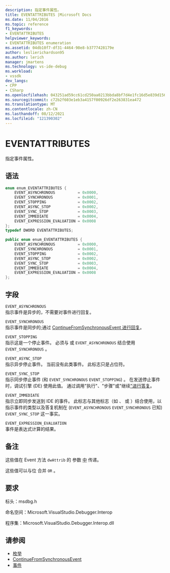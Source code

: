 ```yaml
---
description: 指定事件属性。
title: EVENTATTRIBUTES |Microsoft Docs
ms.date: 11/04/2016
ms.topic: reference
f1_keywords:
- EVENTATTRIBUTES
helpviewer_keywords:
- EVENTATTRIBUTES enumeration
ms.assetid: 04db10f7-df31-4464-98e8-b3777428179e
author: leslierichardson95
ms.author: lerich
manager: jmartens
ms.technology: vs-ide-debug
ms.workload:
- vssdk
dev_langs:
- CPP
- CSharp
ms.openlocfilehash: 043251ad59cc61cd250aa0213bbda8bf7d4e1fc16d5e839d15698ff6911c5ba2
ms.sourcegitcommit: c72b2f603e1eb3a4157f00926df2e263831ea472
ms.translationtype: MT
ms.contentlocale: zh-CN
ms.lasthandoff: 08/12/2021
ms.locfileid: "121390302"
---
```

# <a name="eventattributes"></a>EVENTATTRIBUTES
指定事件属性。

## <a name="syntax"></a>语法

```cpp
enum enum_EVENTATTRIBUTES {
    EVENT_ASYNCHRONOUS          = 0x0000,
    EVENT_SYNCHRONOUS           = 0x0001,
    EVENT_STOPPING              = 0x0002,
    EVENT_ASYNC_STOP            = 0x0002,
    EVENT_SYNC_STOP             = 0x0003,
    EVENT_IMMEDIATE             = 0x0004,
    EVENT_EXPRESSION_EVALUATION = 0x0008
};
typedef DWORD EVENTATTRIBUTES;
```

```csharp
public enum enum_EVENTATTRIBUTES {
    EVENT_ASYNCHRONOUS          = 0x0000,
    EVENT_SYNCHRONOUS           = 0x0001,
    EVENT_STOPPING              = 0x0002,
    EVENT_ASYNC_STOP            = 0x0002,
    EVENT_SYNC_STOP             = 0x0003,
    EVENT_IMMEDIATE             = 0x0004,
    EVENT_EXPRESSION_EVALUATION = 0x0008
};
```

## <a name="fields"></a>字段
`EVENT_ASYNCHRONOUS`\
指示事件是异步的，不需要对事件进行回复。

`EVENT_SYNCHRONOUS`\
指示事件是同步的;通过 [ContinueFromSynchronousEvent 进行回复](../../../extensibility/debugger/reference/idebugengine2-continuefromsynchronousevent.md)。

`EVENT_STOPPING`\
指示这是一个停止事件。 必须与 或 `EVENT_ASYNCHRONOUS` 结合使用 `EVENT_SYNCHRONOUS` 。

`EVENT_ASYNC_STOP`\
指示异步停止事件。 当前没有此类事件。 此标志只是占位符。

`EVENT_SYNC_STOP`\
指示同步停止事件 (和 `EVENT_SYNCHRONOUS` `EVENT_STOPPING`) 。 在发送停止事件时，调试引擎 (DE) 使用此值。 通过调用"执行"、"步骤"或[](../../../extensibility/debugger/reference/idebugprogram2-execute.md)"继续[](../../../extensibility/debugger/reference/idebugprogram2-step.md)["进行答复](../../../extensibility/debugger/reference/idebugprogram2-continue.md)。

`EVENT_IMMEDIATE`\
指示立即同步发送到 IDE 的事件。 此标志与其他标志（如 、 或 ）结合使用，以指示事件的类型以及答复机制在 (`EVENT_ASYNCHRONOUS` `EVENT_SYNCHRONOUS` 已知) `EVENT_SYNC_STOP` 这一事实。

`EVENT_EXPRESSION_EVALUATION`\
事件是表达式计算的结果。

## <a name="remarks"></a>备注
这些值在 Event 方法 `dwAttrib` 的 参数 [中](../../../extensibility/debugger/reference/idebugeventcallback2-event.md) 传递。

这些值可以与位 合并 `OR` 。

## <a name="requirements"></a>要求
标头：msdbg.h

命名空间：Microsoft.VisualStudio.Debugger.Interop

程序集：Microsoft.VisualStudio.Debugger.Interop.dll

## <a name="see-also"></a>请参阅
- [枚举](../../../extensibility/debugger/reference/enumerations-visual-studio-debugging.md)
- [ContinueFromSynchronousEvent](../../../extensibility/debugger/reference/idebugengine2-continuefromsynchronousevent.md)
- [事件](../../../extensibility/debugger/reference/idebugeventcallback2-event.md)

